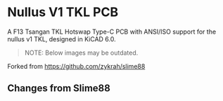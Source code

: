 # Nullus V1 TKL PCB
 A F13 Tsangan TKL Hotswap Type-C PCB with ANSI/ISO support for the nullus v1 TKL, designed in KiCAD 6.0.

> NOTE: Below images may be outdated.

Forked from https://github.com/zykrah/slime88

## Changes from Slime88
